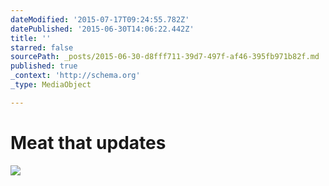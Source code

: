 ```yaml
---
dateModified: '2015-07-17T09:24:55.782Z'
datePublished: '2015-06-30T14:06:22.442Z'
title: ''
starred: false
sourcePath: _posts/2015-06-30-d8fff711-39d7-497f-af46-395fb971b82f.md
published: true
_context: 'http://schema.org'
_type: MediaObject

---
```

# Meat that updates
![](https://the-grid-user-content.s3-us-west-2.amazonaws.com/9a890170-b66b-4391-9cef-f6003a4e861b.jpg)